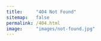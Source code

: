 ```yaml
---
title:     "404 Not Found"
sitemap:   false
permalink: /404.html
image:     "images/not-found.jpg"
---
```


<style type="text/css">
  .block-left {
    width: 100%;
    background-color: rgba(0, 0, 0, 0.8);
  }
  .block-right {
    display: none;
  }
</style>
